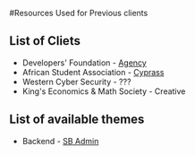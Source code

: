 #Resources Used for Previous clients

## List of Cliets

* Developers' Foundation - [Agency](http://startbootstrap.com/template-overviews/agency/)
* African Student Association - [Cyprass](https://shapebootstrap.net/item/1524990-cyprass-html5-responsive-business-template)
* Western Cyber Security - ???
* King's Economics & Math Society - Creative


## List of available themes

* Backend - [SB Admin](http://startbootstrap.com/template-overviews/sb-admin/)
